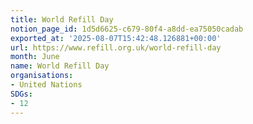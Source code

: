 ```yaml
---
title: World Refill Day
notion_page_id: 1d5d6625-c679-80f4-a8dd-ea75050cadab
exported_at: '2025-08-07T15:42:48.126881+00:00'
url: https://www.refill.org.uk/world-refill-day
month: June
name: World Refill Day
organisations:
- United Nations
SDGs:
- 12
---
```


